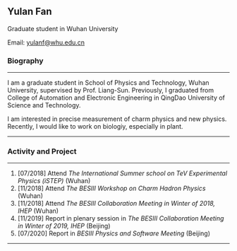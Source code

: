 ## Yulan Fan

Graduate student in Wuhan University

Email: yulanf@whu.edu.cn

### Biography
***
I am a graduate student in School of Physics and Technology, Wuhan University, supervised by Prof. Liang-Sun. Previously, I graduated from College of Automation and Electronic Engineering in QingDao University of Science and Technology.

I am interested in precise measurement of charm physics and new physics.
Recently, I would like to work on biologiy, especially in plant.
***

### Activity and Project
***
1. [07/2018] Attend *The International Summer school on TeV Experimental Physics (iSTEP)* (Wuhan)
2. [11/2018] Attend *The BESIII Workshop on Charm Hadron Physics* (Wuhan)
3. [11/2018] Attend *The BESIII Collaboration Meeting in Winter of 2018, IHEP* (Wuhan)
4. [11/2019] Report in plenary session in *The BESIII Collaboration Meeting in Winter of 2019, IHEP* (Beijing)
5. [07/2020] Report in *BESIII Physics and Software Meeting* (Beijing) 
***
